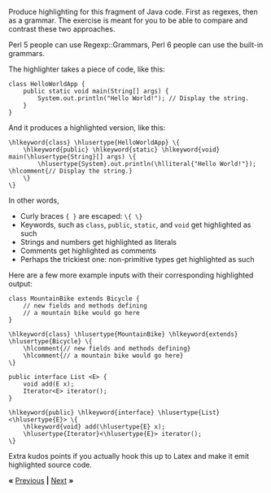 Produce highlighting for this fragment of Java code. First as regexes, then as
a grammar. The exercise is meant for you to be able to compare and contrast
these two approaches.

Perl 5 people can use Regexp::Grammars, Perl 6 people can use the built-in
grammars.

The highlighter takes a piece of code, like this:

    class HelloWorldApp {
        public static void main(String[] args) {
            System.out.println("Hello World!"); // Display the string.
        }
    }

And it produces a highlighted version, like this:

    \hlkeyword{class} \hlusertype{HelloWorldApp} \{
        \hlkeyword{public} \hlkeyword{static} \hlkeyword{void} main(\hlusertype{String}[] args) \{
            \hlusertype{System}.out.println(\hlliteral{"Hello World!"}); \hlcomment{// Display the string.}
        \}
    \}

In other words,

* Curly braces `{ }` are escaped: `\{ \}`
* Keywords, such as `class`, `public`, `static`, and `void` get highlighted as such
* Strings and numbers get highlighted as literals
* Comments get highlighted as comments
* Perhaps the trickiest one: non-primitive types get highlighted as such

Here are a few more example inputs with their corresponding highlighted output:

    class MountainBike extends Bicycle {
        // new fields and methods defining 
        // a mountain bike would go here
    }

    \hlkeyword{class} \hlusertype{MountainBike} \hlkeyword{extends} \hlusertype{Bicycle} \{
        \hlcomment{// new fields and methods defining}
        \hlcomment{// a mountain bike would go here}
    \}

    public interface List <E> {
        void add(E x);
        Iterator<E> iterator();
    }

    \hlkeyword{public} \hlkeyword{interface} \hlusertype{List} <\hlusertype{E}> \{
        \hlkeyword{void} add(\hlusertype{E} x);
        \hlusertype{Iterator}<\hlusertype{E}> iterator();
    \}

Extra kudos points if you actually hook this up to Latex and make it emit
highlighted source code.

**«** [Previous](grammar.md) **|** [Next](dsl.md) **»**

